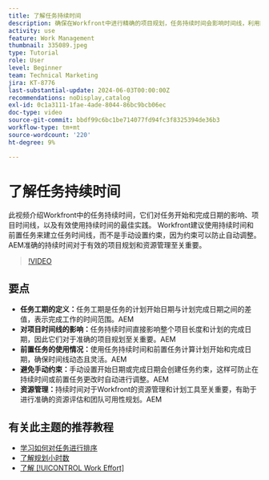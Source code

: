 ```yaml
---
title: 了解任务持续时间
description: 确保在Workfront中进行精确的项目规划，任务持续时间会影响时间线，利用前置任务实现灵活性，避免手动约束，并优化资源管理和计划。
activity: use
feature: Work Management
thumbnail: 335089.jpeg
type: Tutorial
role: User
level: Beginner
team: Technical Marketing
jira: KT-8776
last-substantial-update: 2024-06-03T00:00:00Z
recommendations: noDisplay,catalog
exl-id: 0c1a3111-1fae-4ade-8044-86bc9bcb06ec
doc-type: video
source-git-commit: bbdf99c6bc1be714077fd94fc3f8325394de36b3
workflow-type: tm+mt
source-wordcount: '220'
ht-degree: 9%

---
```


# 了解任务持续时间

此视频介绍Workfront中的任务持续时间，它们对任务开始和完成日期的影响、项目时间线，以及有效使用持续时间的最佳实践。
Workfront建议使用持续时间和前置任务来建立任务时间线，而不是手动设置约束，因为约束可以防止自动调整。
&#x200B;AEM准确的持续时间对于有效的项目规划和资源管理至关重要。


>[!VIDEO](https://video.tv.adobe.com/v/3449353/?quality=12&learn=on&enablevpops=1&captions=chi_hans)

## 要点

* **任务工期的定义：**&#x200B;任务工期是任务的计划开始日期与计划完成日期之间的差值，表示完成工作的时间范围。&#x200B;AEM
* **对项目时间线的影响：**&#x200B;任务持续时间直接影响整个项目长度和计划的完成日期，因此它们对于准确的项目规划至关重要。&#x200B;AEM
* **前置任务的使用情况：**&#x200B;使用任务持续时间和前置任务计算计划开始和完成日期，确保时间线动态且灵活。&#x200B;AEM
* **避免手动约束：**&#x200B;手动设置开始日期或完成日期会创建任务约束，这样可防止在持续时间或前置任务更改时自动进行调整。&#x200B;AEM
* **资源管理：**&#x200B;持续时间对于Workfront的资源管理和计划工具至关重要，有助于进行准确的资源评估和团队可用性规划。&#x200B;AEM


## 有关此主题的推荐教程

* [学习如何对任务进行排序](/help/manage-work/tasks/learn-to-sequence-tasks.md)
* [了解规划小时数](/help/manage-work/tasks/understand-planned-hours.md)
* [了解 [!UICONTROL Work Effort]](/help/manage-work/tasks/understand-work-effort.md)

